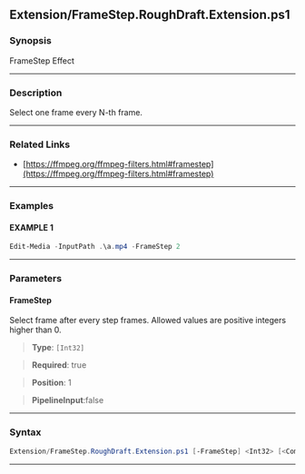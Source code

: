 
Extension/FrameStep.RoughDraft.Extension.ps1
--------------------------------------------
### Synopsis
FrameStep Effect

---
### Description

Select one frame every N-th frame.

---
### Related Links
* [https://ffmpeg.org/ffmpeg-filters.html#framestep](https://ffmpeg.org/ffmpeg-filters.html#framestep)



---
### Examples
#### EXAMPLE 1
```PowerShell
Edit-Media -InputPath .\a.mp4 -FrameStep 2
```

---
### Parameters
#### **FrameStep**

Select frame after every step frames.
Allowed values are positive integers higher than 0.



> **Type**: ```[Int32]```

> **Required**: true

> **Position**: 1

> **PipelineInput**:false



---
### Syntax
```PowerShell
Extension/FrameStep.RoughDraft.Extension.ps1 [-FrameStep] <Int32> [<CommonParameters>]
```
---




